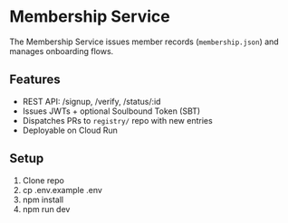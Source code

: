 # Membership Service

The Membership Service issues member records (`membership.json`) and manages onboarding flows.

## Features
- REST API: /signup, /verify, /status/:id
- Issues JWTs + optional Soulbound Token (SBT)
- Dispatches PRs to `registry/` repo with new entries
- Deployable on Cloud Run

## Setup
1. Clone repo
2. cp .env.example .env
3. npm install
4. npm run dev
